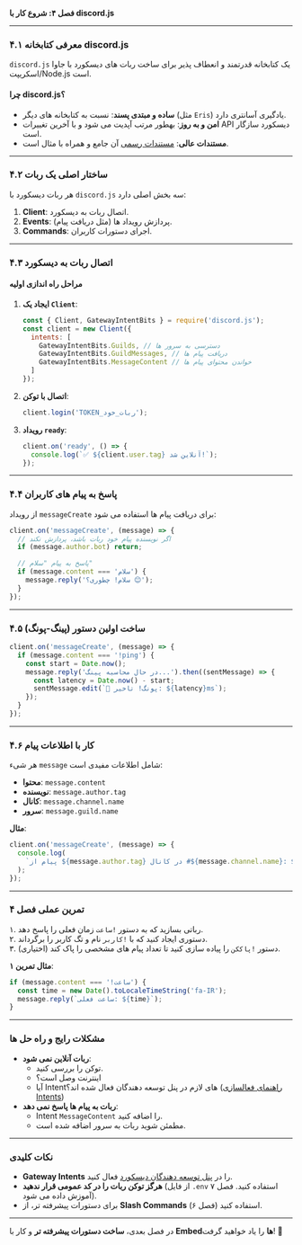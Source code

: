 **فصل ۴: شروع کار با discord.js**  

---

### **۴.۱ معرفی کتابخانه discord.js**  
`discord.js` یک کتابخانه قدرتمند و انعطاف پذیر برای ساخت ربات های دیسکورد با جاوا اسکریپت/Node.js است.  

#### **چرا discord.js؟**  
- **ساده و مبتدی پسند**: نسبت به کتابخانه های دیگر (مثل `Eris`) یادگیری آسانتری دارد.  
- **امن و به روز**: بهطور مرتب آپدیت می شود و با آخرین تغییرات API دیسکورد سازگار است.  
- **مستندات عالی**: [مستندات رسمی](https://discord.js.org) آن جامع و همراه با مثال است.  

---

### **۴.۲ ساختار اصلی یک ربات**  
هر ربات دیسکورد با `discord.js` سه بخش اصلی دارد:  
1. **Client**: اتصال ربات به دیسکورد.  
2. **Events**: پردازش رویداد ها (مثل دریافت پیام).  
3. **Commands**: اجرای دستورات کاربران.  

---

### **۴.۳ اتصال ربات به دیسکورد**  
#### **مراحل راه اندازی اولیه**  
1. **ایجاد یک `Client`**:  

   ```javascript
   const { Client, GatewayIntentBits } = require('discord.js');
   const client = new Client({
     intents: [
       GatewayIntentBits.Guilds, // دسترسی به سرور ها
       GatewayIntentBits.GuildMessages, // دریافت پیام ها
       GatewayIntentBits.MessageContent // خواندن محتوای پیام ها
     ]
   });
   ```

2. **اتصال با توکن**:  

   ```javascript
   client.login('TOKEN_ربات_خود');
   ```

3. **رویداد `ready`**:  

   ```javascript
   client.on('ready', () => {
     console.log(`✅ ${client.user.tag} آنلاین شد!`);
   });
   ```

---

### **۴.۴ پاسخ به پیام های کاربران**  
از رویداد `messageCreate` برای دریافت پیام ها استفاده می شود:  

```javascript
client.on('messageCreate', (message) => {
  // اگر نویسنده پیام خود ربات باشد، پردازش نکند
  if (message.author.bot) return;

  // پاسخ به پیام "سلام"
  if (message.content === 'سلام') {
    message.reply('سلام! چطوری؟ 😊');
  }
});
```

---

### **۴.۵ ساخت اولین دستور (پینگ-پونگ)**  

```javascript
client.on('messageCreate', (message) => {
  if (message.content === '!ping') {
    const start = Date.now();
    message.reply('در حال محاسبه پینگ...').then((sentMessage) => {
      const latency = Date.now() - start;
      sentMessage.edit(`🏓 پونگ! تاخیر: ${latency}ms`);
    });
  }
});
```

---

### **۴.۶ کار با اطلاعات پیام**  
هر شیء `message` شامل اطلاعات مفیدی است:  
- **محتوا**: `message.content`  
- **نویسنده**: `message.author.tag`  
- **کانال**: `message.channel.name`  
- **سرور**: `message.guild.name`  

**مثال**:  

```javascript
client.on('messageCreate', (message) => {
  console.log(
    `پیام از ${message.author.tag} در کانال #${message.channel.name}: ${message.content}`
  );
});
```

---

### **تمرین عملی فصل ۴**  
۱. رباتی بسازید که به دستور `!ساعت` زمان فعلی را پاسخ دهد.  
۲. دستوری ایجاد کنید که با `!کاربر` نام و تگ کاربر را برگرداند.  
۳. دستور `!پاککن` را پیاده سازی کنید تا تعداد پیام های مشخصی را پاک کند (اختیاری).  

**مثال تمرین ۱**:  

```javascript
if (message.content === '!ساعت') {
  const time = new Date().toLocaleTimeString('fa-IR');
  message.reply(`ساعت فعلی: ${time}`);
}
```

---

### **مشکلات رایج و راه حل ها**  
- **ربات آنلاین نمی شود**:  
  - توکن را بررسی کنید.  
  - اینترنت وصل است؟  
  - آیا Intentهای لازم در پنل توسعه دهندگان فعال شده اند؟ ([راهنمای فعالسازی Intents](https://discordjs.guide/preparations/setting-up-a-bot-application.html#creating-your-bot))  
- **ربات به پیام ها پاسخ نمی دهد**:  
  - Intent `MessageContent` را اضافه کنید.  
  - مطمئن شوید ربات به سرور اضافه شده است.  

---

### **نکات کلیدی**  
- **Gateway Intents** را در [پنل توسعه دهندگان دیسکورد](https://discord.com/developers/applications) فعال کنید.  
- **هرگز توکن ربات را در کد عمومی قرار ندهید** (از فایل `.env` استفاده کنید. فصل ۷ آموزش داده می شود).  
- برای دستورات پیشرفته تر، از **Slash Commands** استفاده کنید (فصل ۶).  

---

در فصل بعدی، **ساخت دستورات پیشرفته تر** و کار با **Embedها** را یاد خواهید گرفت! 🚀
